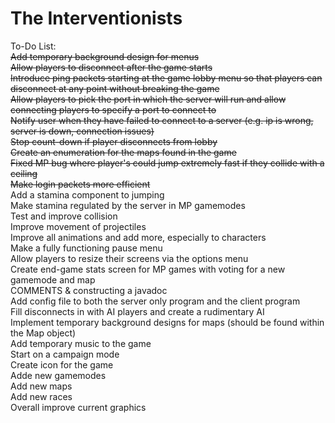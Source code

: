 The Interventionists<br>
========
To-Do List:<br>
<s>Add temporary background design for menus</s><br>
<s>Allow players to disconnect after the game starts</s><br>
<s>Introduce ping packets starting at the game lobby menu so that players can disconnect at any point without breaking the game</s><br>
<s>Allow players to pick the port in which the server will run and allow connecting players to specify a port to connect to</s><br>
<s>Notify user when they have failed to connect to a server (e.g. ip is wrong, server is down, connection issues)</s><br>
<s>Stop count-down if player disconnects from lobby</s><br>
<s>Create an enumeration for the maps found in the game</s><br>
<s>Fixed MP bug where player's could jump extremely fast if they collide with a ceiling</s><br>
<s>Make login packets more efficient</s><br>
Add a stamina component to jumping<br>
Make stamina regulated by the server in MP gamemodes<br>
Test and improve collision<br>
Improve movement of projectiles<br>
Improve all animations and add more, especially to characters<br>
Make a fully functioning pause menu<br>
Allow players to resize their screens via the options menu<br>
Create end-game stats screen for MP games with voting for a new gamemode and map<br>
COMMENTS & constructing a javadoc<br>
Add config file to both the server only program and the client program<br>
Fill disconnects in with AI players and create a rudimentary AI<br>
Implement temporary background designs for maps (should be found within the Map object)<br>
Add temporary music to the game<br>
Start on a campaign mode<br>
Create icon for the game<br>
Adde new gamemodes<br>
Add new maps<br>
Add new races<br>
Overall improve current graphics<br>